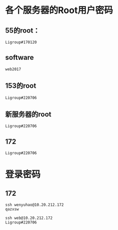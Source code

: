 # 各个服务器的Root用户密码

## 55的root：

```
Ligroup#170120
```

## software

```
web2017
```


## 153的root

```
Ligroup#220706
```

## 新服务器的root

```
Ligroup#220706
```

## 172

```
Ligroup#220706
```

# 登录密码

## 172
```
ssh wenyuhao@10.20.212.172
qazxsw
```

```
ssh web@10.20.212.172
Ligroup#220706
```
